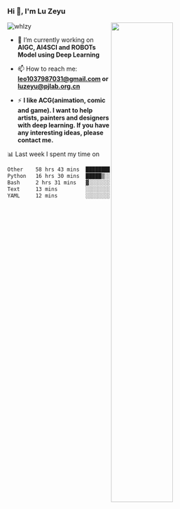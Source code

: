 ### Hi 👋, I'm Lu Zeyu

<img src="https://komarev.com/ghpvc/?username=whlzy&label=Profile%20views&color=0e75b6&style=flat" alt="whlzy" />
<img align="right" width="53%" src="https://github-readme-stats.vercel.app/api?username=whlzy&show_icons=true">

- 🔭 I’m currently working on **AIGC, AI4SCI and ROBOTs Model using Deep Learning**

- 📫 How to reach me: **leo1037987031@gmail.com or luzeyu@pjlab.org.cn**

- ⚡ **I like ACG(animation, comic and game). I want to help artists, painters and designers with deep learning. If you have any interesting ideas, please contact me.**

📊 Last week I spent my time on

<!--START_SECTION:waka-->

```txt
Other    58 hrs 43 mins  ██████████████████▓░░░░░░   75.04 %
Python   16 hrs 30 mins  █████▒░░░░░░░░░░░░░░░░░░░   21.09 %
Bash     2 hrs 31 mins   ▓░░░░░░░░░░░░░░░░░░░░░░░░   03.23 %
Text     13 mins         ░░░░░░░░░░░░░░░░░░░░░░░░░   00.30 %
YAML     12 mins         ░░░░░░░░░░░░░░░░░░░░░░░░░   00.26 %
```

<!--END_SECTION:waka-->

